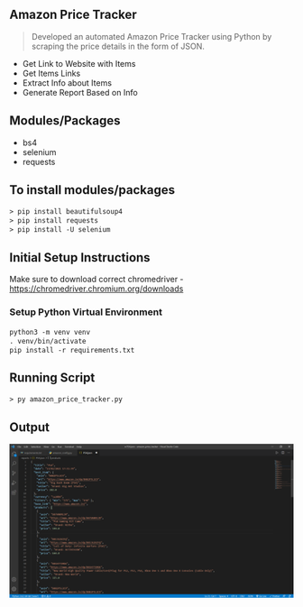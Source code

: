 ## Amazon Price Tracker

> Developed an automated Amazon Price Tracker using Python by scraping the price details in the form of JSON.
- Get Link to Website with Items
- Get Items Links
- Extract Info about Items
- Generate Report Based on Info

## Modules/Packages
* bs4
* selenium
* requests

## To install modules/packages

```buildoutcfg
> pip install beautifulsoup4
> pip install requests
> pip install -U selenium
```

## Initial Setup Instructions

Make sure to download correct chromedriver - https://chromedriver.chromium.org/downloads

### Setup Python Virtual Environment
```buildoutcfg
python3 -m venv venv
. venv/bin/activate
pip install -r requirements.txt
```
## Running Script

```buildoutcfg
> py amazon_price_tracker.py
```

## Output

![Example screenshot](Output_img.png)<br>
